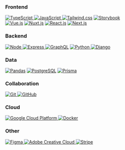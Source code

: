 ### Frontend
<a href="https://www.typescriptlang.org/" target="_blank"> <img src="https://img.shields.io/badge/Typescript-2F73BF?style=for-the-badge&logo=typescript&logoColor=white" alt="TypeScript"/> </a>
<a href="https://js.org/" target="_blank"> <img src="https://img.shields.io/badge/Javascript-FFD43B?style=for-the-badge&logo=javascript&logoColor=black" alt="JavaScript"/> </a>
<a href="https://tailwindcss.com/" target="_blank"> <img src="https://img.shields.io/badge/Tailwind_CSS-06B6D4?style=for-the-badge&logo=tailwind-css&logoColor=white" alt="Tailwind.css"/></a>
<a href="https://storybook.js.org/" target="_blank"> <img src="https://img.shields.io/badge/-Storybook-FF4785?style=for-the-badge&logo=storybook&logoColor=white" alt="Storybook"/></a>
 <br>
<a href="https://vuejs.org/" target="_blank"> <img src="https://img.shields.io/badge/vue-31A06F?style=for-the-badge&logo=vue.js&logoColor=white" alt="Vue.js"/></a>
<a href="https://nuxtjs.org/" target="_blank"> <img src="https://img.shields.io/badge/nuxt-00DC81?style=for-the-badge&logo=nuxt.js&logoColor=white" alt="Nuxt.js"/></a>
<a href="https://reactjs.org/" target="_blank"> <img src="https://img.shields.io/badge/react-61DAFB?style=for-the-badge&logo=react&logoColor=black" alt="React.js"/></a>
 <a href="https://nextjs.org/" target="_blank"> <img src="https://img.shields.io/badge/next.js-black?style=for-the-badge&logo=next.js&logoColor=white" alt="Next.js"/></a>
<br>
### Backend
<a href="[https://nodejs.org/en/](https://nodejs.org/en/)" target="_blank"> <img src="https://img.shields.io/badge/Node-76B062?style=for-the-badge&logo=nodedotjs&logoColor=white" alt="Node"/> </a>
<a href="[https://jupyter.org/](https://expressjs.com/de/)" target="_blank"> <img src="https://img.shields.io/badge/Express-EEEEEE?style=for-the-badge&logo=express&logoColor=black" alt="Express"/> </a>
<a href="https://graphql.org/" target="_blank"> <img src="https://img.shields.io/badge/GraphQL-DD34A6?style=for-the-badge&logo=graphql&logoColor=white" alt="GraphQL"/></a>
<a href="https://www.python.org" target="_blank"> <img src="https://img.shields.io/badge/Python-3776AB?style=for-the-badge&logo=python&logoColor=white" alt="Python"/> </a>
<a href="https://www.djangoproject.com/" target="_blank"> <img src="https://img.shields.io/badge/Django-092E20?style=for-the-badge&logo=django&logoColor=white" alt="Django"/> </a>
<br>
### Data
<a href="https://pandas.pydata.org/" target="_blank"> <img src="https://img.shields.io/badge/Pandas-2C2D72?style=for-the-badge&logo=pandas&logoColor=white" alt="Pandas"/></a>
<a href="https://www.postgresql.org/" target="_blank"> <img src="https://img.shields.io/badge/Postgres-4169E1?style=for-the-badge&logo=postgresql&logoColor=white" alt="PostgreSQL"/></a>
<a href="[https://graphql.org/](https://www.prisma.io/)" target="_blank"> <img src="https://img.shields.io/badge/PRIsma-273141?style=for-the-badge&logo=prisma&logoColor=white" alt="Prisma"/></a>
<br>
### Collaboration
<a href="https://git-scm.com/" target="_blank"> <img src="https://img.shields.io/badge/GIT-E44C30?style=for-the-badge&logo=git&logoColor=white" alt="Git"/> </a>
<a href="https://github.com/" target="_blank"> <img src="https://img.shields.io/badge/GitHub-100000?style=for-the-badge&logo=github&logoColor=white" alt="GitHub"></a>
<br>
### Cloud
<a href="https://cloud.google.com/" target="_blank"> <img src="https://img.shields.io/badge/GCP-%234285F4.svg?style=for-the-badge&logo=google-cloud&logoColor=white" alt="Google Cloud Platform"/> </a>
<a href="https://www.docker.com/" target="_blank"> <img src="https://img.shields.io/badge/docker-%230db7ed.svg?style=for-the-badge&logo=docker&logoColor=white" alt="Docker"/> </a>
<br>
### Other
<a href="https://www.figma.com/" target="_blank"> <img src="https://img.shields.io/badge/Figma-F24E1E?style=for-the-badge&logo=figma&logoColor=white" alt="Figma"/> </a>
<a href="https://www.adobe.com/de/creativecloud.html" target="_blank"> <img src="https://img.shields.io/badge/Creative%20Cloud-DA1F26?style=for-the-badge&logo=adobecreativecloud&logoColor=white" alt="Adobe Creative Cloud"/> </a>
<a href="https://stripe.com/en-gb-de" target="_blank"> <img src="https://img.shields.io/badge/stripe-635BFF?style=for-the-badge&logo=stripe&logoColor=white" alt="Stripe"/> </a>
